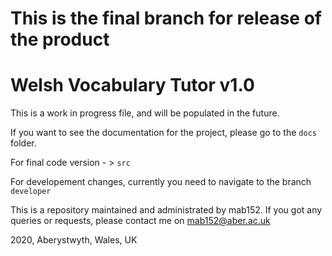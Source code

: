 # This is the final branch for release of the product 

# Welsh Vocabulary Tutor v1.0

This is a work in progress file, and will be populated in the future.

If you want to see the documentation for the project, please go to the `docs` folder.

For final code version - > `src`

For developement changes, currently you need to navigate to the branch `developer`


 

This is a repository maintained and administrated by mab152. If you got any queries or requests, please contact me on mab152@aber.ac.uk


2020, Aberystwyth, Wales, UK
